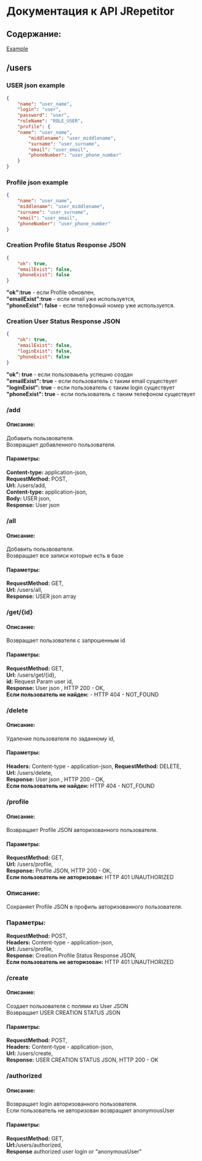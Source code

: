 # Документация к API JRepetitor 

## Содержание:
 
[Example](#authorized)
## /users ##

### USER json example
```json
{
    "name": "user_name",
    "login": "user",
    "password": "user",
    "roleName": "ROLE_USER",
    "profile": {
	"name": "user_name",
        "middlename": "user_middlename",
        "surname": "user_surname",
        "email": "user_email",
        "phoneNumber": "user_phone_number"
    }
}
```

### Profile json example
```json
{
    "name": "user_name",
    "middlename": "user_middlename",
    "surname": "user_surname",
    "email": "user_email",
    "phoneNumber": "user_phone_number"
}
```

### Creation Profile Status Response JSON
````json
{
    "ok": true,
    "emailExist": false,
    "phoneExist": false
}
````
**"ok":true** - если Profile обновлен,  
**"emailExist":true** - если email уже используется,  
**"phoneExist": false** - если телефоный номер уже используется.

### Creation User Status Response JSON

```json
{
    "ok": true,
    "emailExist": false,
    "loginExist": false,
    "phoneExist": false
}
```
**"ok": true** - если пользоваьель успешно создан  
**"emailExist": true** - если пользователь с таким email существует  
**"loginExist": true** - если пользователь с таким login существует  
**"phoneExist": true** - если пользователь с таким телефоном существует  

### /add
#### Описание:
Добавить пользвователя.    
Возвращает добавленного пользователя.
#### Параметры:  
**Content-type:** application-json,  
**RequestMethod:** POST,  
**Url:** /users/add,   
**Content-type:** application-json,  
**Body:** USER json,  
**Response:** User json  

### /all  
#### Описание:
Добавить пользвователя.  
Возвращает все записи которые есть в базе    
#### Параметры: 
**RequestMethod:** GET,  
**Url:** /users/all,  
**Response:** USER json array  

### /get/{id}
#### Описание:
Возвращает пользователя c запрошенным id  
#### Параметры:
**RequestMethod:**  GET,  
**Url:**  /users/get/{id},    
**id:**  Request Param user id,  
**Response:**  User json , HTTP 200 - OK,    
**Если пользователь не найден:** - HTTP 404 - NOT_FOUND 

### /delete
#### Описание:
Удаление пользователя по заданному id,  
#### Параметры:
**Headers:** Content-type - application-json, 
**RequestMethod:** DELETE,  
**Url:** /users/delete,  
**Response:**  User json , HTTP 200 - OK,  
**Если пользователь не найден:**  HTTP 404 - NOT_FOUND  

### /profile  
#### Описание:
Возвращает Profile JSON авторизованного пользователя.  
#### Параметры:
**RequestMethod:** GET,   
**Url:** /users/profile,  
**Response:** Profile JSON, HTTP 200 - OK,  
**Если пользователь не авторизован:** HTTP 401 UNAUTHORIZED
### Описание:
Сохраняет Profile JSON в профиль авторизованного пользователя.  
### Параметры:
**RequestMethod:** POST,  
**Headers:** Content-type - application-json,  
**Url:** /users/profile,  
**Response:** Creation Profile Status Response JSON,  
**Если пользователь не авторизован:** HTTP 401 UNAUTHORIZED  

### /create
#### Описание:
Создает пользователя с полями из User JSON  
Возвращает USER CREATION STATUS JSON
#### Параметры:
**RequestMethod:** POST,  
**Headers:** Content-type - application-json,  
**Url:** /users/create,  
**Response:** USER CREATION STATUS JSON, HTTP 200 - OK


### /authorized <a name="authorized"></a> ### 
#### Описание:
Возвращает login авторизованного пользователя.  
Если пользователь не авторизован возвращает anonymousUser
#### Параметры:
**RequestMethod:** GET,  
**Url:**/users/authorized,   
**Response** authorized user login or "anonymousUser"

  
   
    
   